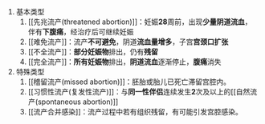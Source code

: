 1. 基本类型
	1. [[先兆流产(threatened abortion)]]：妊娠**28**周前，出现**少量阴道流血**，伴有**下腹痛**，经治疗后可继续妊娠
	2. [[难免流产]]：流产**不可避免**，阴道**流血量增多**，子宫**宫颈口扩张**
	3. [[不全流产]]：**部分妊娠物**排出，仍有**残留**
	4. [[完全流产]]：**所有妊娠物**排出，**阴道流血**逐渐停止，**腹痛**消失
2. 特殊类型
	1. [[稽留流产(missed abortion)]]：胚胎或胎儿已死亡滞留宫腔内。
	2. [[习惯性流产(复发性流产)]]：与**同一性伴侣**连续发生**2**次及以上的[[自然流产(spontaneous abortion)]]
	3. [[流产合并感染]]：流产过程中若有组织残留，有可能引发宫腔感染。